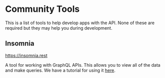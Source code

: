 # Community Tools

This is a list of tools to help develop apps with the API. None of these are required but they may help you during development.

## Insomnia
https://insomnia.rest

A tool for working with GraphQL APIs. This allows you to view all of the data and make queries. We have a tutorial for using it [here](/api-docs/docs/api/api-explorer).